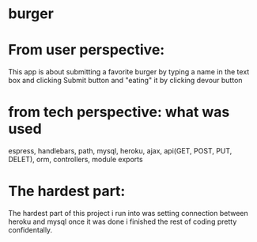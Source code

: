 # burger

# From user perspective:
This app is about submitting a favorite burger by typing a name in the text box and clicking Submit button and "eating" it by clicking devour button

# from tech perspective: what was used
espress, handlebars, path, mysql, heroku, ajax, api(GET, POST, PUT, DELET), orm, controllers, module exports

# The hardest part:
The hardest part of this project i run into was setting connection between heroku and mysql
once it was done i finished the rest of coding pretty confidentally.



